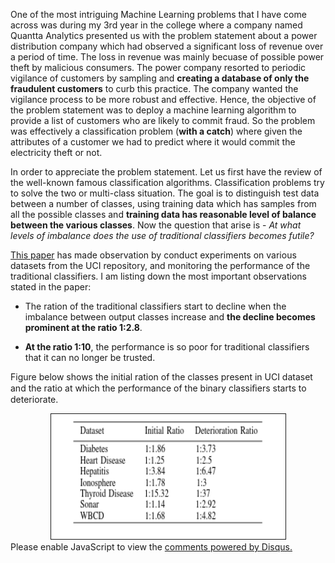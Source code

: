<!-- 
.. title: Application of Novelty Algorithms to predict Electricity Theft
.. slug: novelty-detection-algorithms
.. date: 2014-04-20 12:13:21 UTC+05:30
.. tags: 
.. category: ml
.. link: 
.. description: 
.. type: text
-->

One of the most intriguing Machine Learning problems that I have come across was during my 3rd year in the college where a company named Quantta Analytics presented us with the problem statement about a power distribution company which had observed a significant loss of revenue over a period of time. The loss in revenue was mainly becuase of possible power theft by malicious consumers. The power company resorted to periodic vigilance of customers by sampling and **creating a database of only the fraudulent customers** to curb this practice. The company wanted the vigilance process to be more robust and effective. Hence, the objective of the problem statement was to deploy a machine learning algorithm to provide a list of customers who are likely to commit fraud. So the problem was effectively a classification problem (**with a catch**) where given the attributes of a customer we had to predict where it would commit the electricity theft or not.

In order to appreciate the problem statement. Let us first have the review of the well-known famous classification algorithms. Classification problems try to solve the two or multi-class situation. The goal is to distinguish test data between a number of classes, using training data which has samples from all the possible classes and **training data has reasonable level of balance between the various classes**. Now the question that arise is - *At what levels of imbalance does the use of traditional classifiers becomes futile?*

[This paper](http://ieeexplore.ieee.org/document/6406735/) has made observation by conduct experiments on various datasets from the UCI repository, and monitoring the performance of the traditional classifiers. I am listing down the most important observations stated in the paper:

* The ration of the traditional classifiers start to decline when the imbalance between output classes increase and **the decline becomes prominent at the ratio 1:2.8**.

* **At the ratio 1:10**, the performance is so poor for traditional classifiers that it can no longer be trusted.

Figure below shows the initial ration of the classes present in UCI dataset and the ratio at which the performance of the binary classiﬁers starts to deteriorate.

<center><img src="/images/BinaryPerformanceTable.png" alt="Binary Classification Algorithm Performance Table" height="200px" width="375px" border="1px" style="margin: 0px 20px"></center>





<div id="disqus_thread"></div>
<script>
/**
* RECOMMENDED CONFIGURATION VARIABLES: EDIT AND UNCOMMENT THE SECTION BELOW TO INSERT DYNAMIC VALUES FROM YOUR PLATFORM OR CMS.
* LEARN WHY DEFINING THESE VARIABLES IS IMPORTANT: https://disqus.com/admin/universalcode/#configuration-variables
*/
/*
var disqus_config = function () {
this.page.url = PAGE_URL; // Replace PAGE_URL with your page's canonical URL variable
this.page.identifier = PAGE_IDENTIFIER; // Replace PAGE_IDENTIFIER with your page's unique identifier variable
};
*/
(function() { // DON'T EDIT BELOW THIS LINE
var d = document, s = d.createElement('script');

s.src = '//avoyage.disqus.com/embed.js';

s.setAttribute('data-timestamp', +new Date());
(d.head || d.body).appendChild(s);
})();
</script>
<noscript>Please enable JavaScript to view the <a href="https://disqus.com/?ref_noscript" rel="nofollow">comments powered by Disqus.</a></noscript>